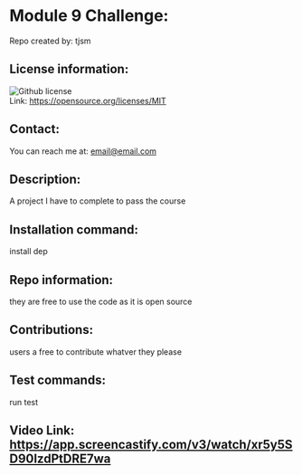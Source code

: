 # Module 9 Challenge:
  Repo created by: tjsm  

  ## License information:
  ![Github license](https://img.shields.io/badge/license-MIT-yellowgreen.svg)  
    Link: https://opensource.org/licenses/MIT

  ## Contact:
  You can reach me at: email@email.com

  ## Description:
  A project I have to complete to pass the course

  ## Installation command:
  install dep

  ## Repo information:
  they are free to use the code as it is open source

  ## Contributions:
  users a free to contribute whatver they please

  ## Test commands:
  run test

  ## Video Link: https://app.screencastify.com/v3/watch/xr5y5SD90IzdPtDRE7wa
